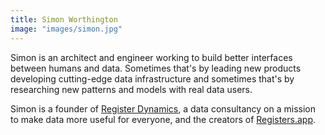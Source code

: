 ```yaml
---
title: Simon Worthington
image: "images/simon.jpg"
---
```

Simon is an architect and engineer working to build better interfaces between
humans and data. Sometimes that's by leading new products developing
cutting-edge data infrastructure and sometimes that's by researching new
patterns and models with real data users.

Simon is a founder of [Register Dynamics](https://www.register-dynamics.co.uk),
a data consultancy on a mission to make data more useful for everyone,
and the creators of [Registers.app](https://registers.app).
